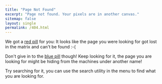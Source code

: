 ```yaml
---
title: "Page Not Found"
excerpt: "Page not found. Your pixels are in another canvas."
sitemap: false
layout: single
permalink: /404.html
---
```


We got a [red pill](https://en.wikipedia.org/wiki/Red_pill_and_blue_pill) for you: It looks like the page you were looking for got lost in the matrix and can't be found :-(

Don't give in to the [blue pill](https://en.wikipedia.org/wiki/Red_pill_and_blue_pill) though! Keep looking for it, the page you are looking for might be hiding from the machines under another name!

Try searching for it, you can use the search utility in the menu to find what you are looking for.